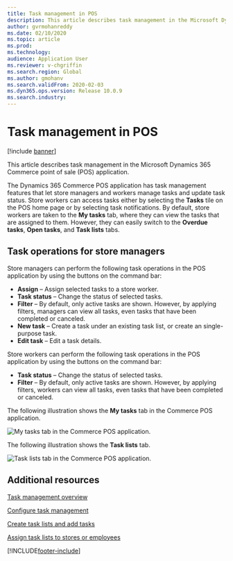 ```yaml
---
title: Task management in POS
description: This article describes task management in the Microsoft Dynamics 365 Commerce point of sale (POS) application.
author: gvrmohanreddy
ms.date: 02/10/2020
ms.topic: article
ms.prod: 
ms.technology: 
audience: Application User
ms.reviewer: v-chgriffin
ms.search.region: Global
ms.author: gmohanv
ms.search.validFrom: 2020-02-03
ms.dyn365.ops.version: Release 10.0.9
ms.search.industry: 
---
```


# Task management in POS

[!include [banner](includes/banner.md)]

This article describes task management in the Microsoft Dynamics 365 Commerce point of sale (POS) application.

The Dynamics 365 Commerce POS application has task management features that let store managers and workers manage tasks and update task status. Store workers can access tasks either by selecting the **Tasks** tile on the POS home page or by selecting task notifications. By default, store workers are taken to the **My tasks** tab, where they can view the tasks that are assigned to them. However, they can easily switch to the **Overdue tasks**, **Open tasks**, and **Task lists** tabs.

## Task operations for store managers

Store managers can perform the following task operations in the POS application by using the buttons on the command bar:

- **Assign** – Assign selected tasks to a store worker.
- **Task status** – Change the status of selected tasks.
- **Filter** – By default, only active tasks are shown. However, by applying filters, managers can view all tasks, even tasks that have been completed or canceled.
- **New task** – Create a task under an existing task list, or create an single-purpose task.
- **Edit task** – Edit a task details.

Store workers can perform the following task operations in the POS application by using the buttons on the command bar:

- **Task status** – Change the status of selected tasks.
- **Filter** – By default, only active tasks are shown. However, by applying filters, workers can view all tasks, even tasks that have been completed or canceled.

The following illustration shows the **My tasks** tab in the Commerce POS application.

![My tasks tab in the Commerce POS application.](media/POS-task-management.png)

The following illustration shows the **Task lists** tab.

![Task lists tab in the Commerce POS application.](media/POS-task-lists-management.png)

## Additional resources

[Task management overview](task-mgmt-overview.md)

[Configure task management](task-mgmt-configure.md)

[Create task lists and add tasks](task-mgmt-create-lists.md)

[Assign task lists to stores or employees](task-mgmt-assign-lists.md)


[!INCLUDE[footer-include](../includes/footer-banner.md)]
